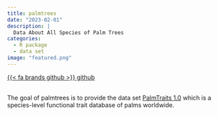 ```yaml
---
title: palmtrees
date: "2023-02-01"
description: |
  Data About All Species of Palm Trees
categories:
  - R package
  - data set
image: "featured.png"
---
```


<div class="project-buttons">
<a href="https://github.com/EmilHvitfeldt/palmtrees">
  {{< fa brands github >}} github
</a>
</div>
<br>

The goal of palmtrees is to provide the data set [PalmTraits 1.0](https://www.nature.com/articles/s41597-019-0189-0) which is a species-level functional trait database of palms worldwide.

